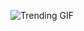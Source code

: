 ![Trending GIF](https://media2.giphy.com/media/v1.Y2lkPThiYjIxNzcyMndyZTI2bXM4NTRqc2x3NGIweXlmaTl1bGY2b2o2dGY5c3lseWEweiZlcD12MV9naWZzX3NlYXJjaCZjdD1n/GfLyPobJEnWDBJOhye/giphy.gif)
